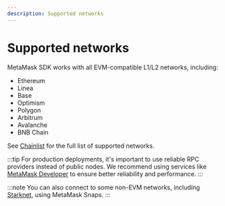 ```yaml
---
description: Supported networks
---
```


# Supported networks

MetaMask SDK works with all EVM-compatible L1/L2 networks, including:

- Ethereum
- Linea
- Base
- Optimism
- Polygon
- Arbitrum
- Avalanche
- BNB Chain

See [Chainlist](https://chainlist.org/) for the full list of supported networks.

:::tip
For production deployments, it's important to use reliable RPC providers instead of public nodes.
We recommend using services like [MetaMask Developer](https://developer.metamask.io/) to ensure better reliability and performance.
:::

:::note
You can also connect to some non-EVM networks, including [Starknet](/wallet/how-to/use-non-evm-networks/starknet/), using MetaMask Snaps.
:::
